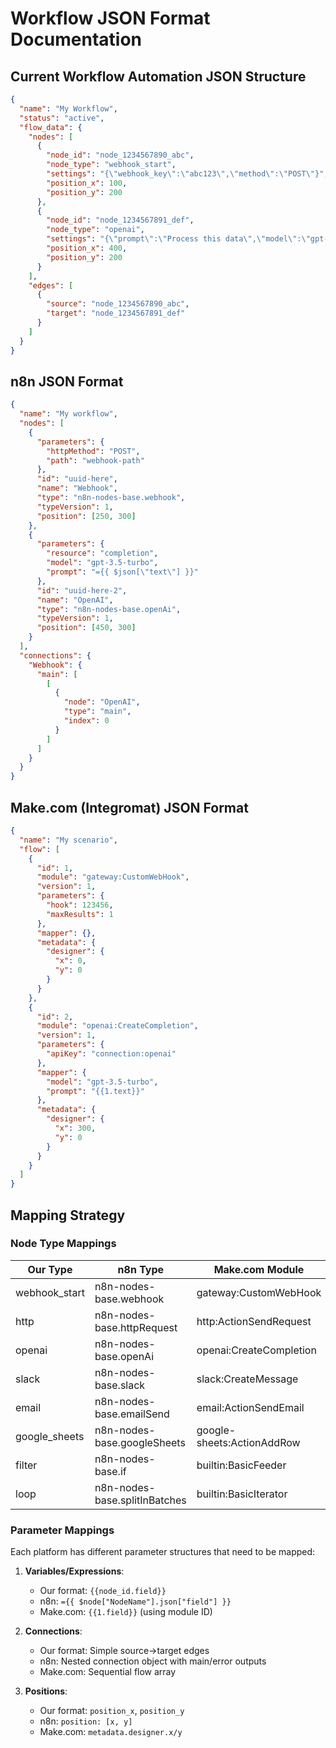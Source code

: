 # Workflow JSON Format Documentation

## Current Workflow Automation JSON Structure

```json
{
  "name": "My Workflow",
  "status": "active",
  "flow_data": {
    "nodes": [
      {
        "node_id": "node_1234567890_abc",
        "node_type": "webhook_start",
        "settings": "{\"webhook_key\":\"abc123\",\"method\":\"POST\"}",
        "position_x": 100,
        "position_y": 200
      },
      {
        "node_id": "node_1234567891_def",
        "node_type": "openai",
        "settings": "{\"prompt\":\"Process this data\",\"model\":\"gpt-3.5-turbo\"}",
        "position_x": 400,
        "position_y": 200
      }
    ],
    "edges": [
      {
        "source": "node_1234567890_abc",
        "target": "node_1234567891_def"
      }
    ]
  }
}
```

## n8n JSON Format

```json
{
  "name": "My workflow",
  "nodes": [
    {
      "parameters": {
        "httpMethod": "POST",
        "path": "webhook-path"
      },
      "id": "uuid-here",
      "name": "Webhook",
      "type": "n8n-nodes-base.webhook",
      "typeVersion": 1,
      "position": [250, 300]
    },
    {
      "parameters": {
        "resource": "completion",
        "model": "gpt-3.5-turbo",
        "prompt": "={{ $json[\"text\"] }}"
      },
      "id": "uuid-here-2",
      "name": "OpenAI",
      "type": "n8n-nodes-base.openAi",
      "typeVersion": 1,
      "position": [450, 300]
    }
  ],
  "connections": {
    "Webhook": {
      "main": [
        [
          {
            "node": "OpenAI",
            "type": "main",
            "index": 0
          }
        ]
      ]
    }
  }
}
```

## Make.com (Integromat) JSON Format

```json
{
  "name": "My scenario",
  "flow": [
    {
      "id": 1,
      "module": "gateway:CustomWebHook",
      "version": 1,
      "parameters": {
        "hook": 123456,
        "maxResults": 1
      },
      "mapper": {},
      "metadata": {
        "designer": {
          "x": 0,
          "y": 0
        }
      }
    },
    {
      "id": 2,
      "module": "openai:CreateCompletion",
      "version": 1,
      "parameters": {
        "apiKey": "connection:openai"
      },
      "mapper": {
        "model": "gpt-3.5-turbo",
        "prompt": "{{1.text}}"
      },
      "metadata": {
        "designer": {
          "x": 300,
          "y": 0
        }
      }
    }
  ]
}
```

## Mapping Strategy

### Node Type Mappings

| Our Type | n8n Type | Make.com Module |
|----------|----------|-----------------|
| webhook_start | n8n-nodes-base.webhook | gateway:CustomWebHook |
| http | n8n-nodes-base.httpRequest | http:ActionSendRequest |
| openai | n8n-nodes-base.openAi | openai:CreateCompletion |
| slack | n8n-nodes-base.slack | slack:CreateMessage |
| email | n8n-nodes-base.emailSend | email:ActionSendEmail |
| google_sheets | n8n-nodes-base.googleSheets | google-sheets:ActionAddRow |
| filter | n8n-nodes-base.if | builtin:BasicFeeder |
| loop | n8n-nodes-base.splitInBatches | builtin:BasicIterator |

### Parameter Mappings

Each platform has different parameter structures that need to be mapped:

1. **Variables/Expressions**:
   - Our format: `{{node_id.field}}`
   - n8n: `={{ $node["NodeName"].json["field"] }}`
   - Make.com: `{{1.field}}` (using module ID)

2. **Connections**:
   - Our format: Simple source->target edges
   - n8n: Nested connection object with main/error outputs
   - Make.com: Sequential flow array

3. **Positions**:
   - Our format: `position_x`, `position_y`
   - n8n: `position: [x, y]`
   - Make.com: `metadata.designer.x/y`